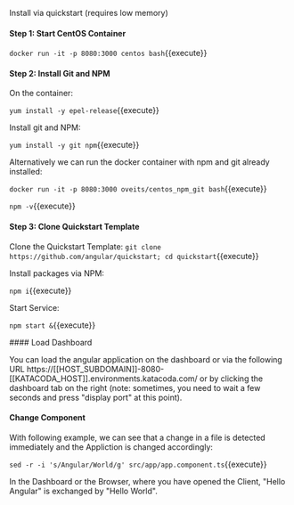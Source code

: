 Install via quickstart (requires low memory)

#### Step 1: Start CentOS Container

`docker run -it -p 8080:3000 centos bash`{{execute}}

#### Step 2: Install Git and NPM

On the container:

`yum install -y epel-release`{{execute}}

Install git and NPM:

`yum install -y git npm`{{execute}}

Alternatively we can run the docker container with npm and git already installed:

`docker run -it -p 8080:3000 oveits/centos_npm_git bash`{{execute}}

`npm -v`{{execute}}

#### Step 3: Clone Quickstart Template

Clone the Quickstart Template:
`git clone https://github.com/angular/quickstart; cd quickstart`{{execute}}

Install packages via NPM:

`npm i`{{execute}}

Start Service:

`npm start &`{{execute}}

#### Load Dashboard

You can load the angular application on the dashboard or via the following URL https://[[HOST_SUBDOMAIN]]-8080-[[KATACODA_HOST]].environments.katacoda.com/ or by clicking the dashboard tab on the right (note: sometimes, you need to wait a few seconds and press "display port" at this point).

#### Change Component

With following example, we can see that a change in a file is detected immediately and the Appliction is changed accordingly:

`sed -r -i 's/Angular/World/g' src/app/app.component.ts`{{execute}}

In the Dashboard or the Browser, where you have opened the Client, "Hello Angular" is exchanged by "Hello World".

